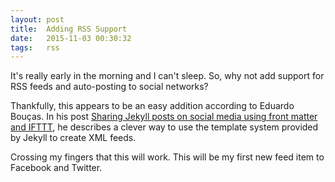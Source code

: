 ```yaml
---
layout: post
title:  Adding RSS Support
date:   2015-11-03 00:30:32
tags:   rss
---
```


It's really early in the morning and I can't sleep. So, why not add support for RSS feeds and auto-posting to social networks?

Thankfully, this appears to be an easy addition according to Eduardo Bouças. In his post [Sharing Jekyll posts on social media using front matter and IFTTT](https://eduardoboucas.com/blog/2015/04/28/sharing-jekyll-posts-on-social-media-using-front-matter-and-ifttt.html), he describes a clever way to use the template system provided by Jekyll to create XML feeds.

Crossing my fingers that this will work. This will be my first new feed item to Facebook and Twitter.

